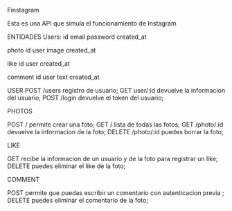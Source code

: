Finstagram

Esta es una API que simula el funcionamiento de Instagram

ENTIDADES
Users:
id
email
password
created_at

photo
id
user
image
created_at

like
id
user
created_at

comment
id
user
text
created_at

USER
POST /users registro de usuario;
GET user/:id devuelve la informacion del usuario;
POST /login devuelve el token del usuario;

PHOTOS

POST / permite crear una foto;
GET / lista de todas las fotos;
GET /photo/:id devuelve la informacion de la foto;
DELETE /photo/:id puedes borrar la foto;

LIKE

GET recibe la informacion de un usuario y de la foto para registrar un like;
DELETE puedes eliminar el like de la foto;

COMMENT

POST permite que puedas escribir un comentario con autenticacion previa ;
DELETE puedes eliminar el comentario de la foto;
